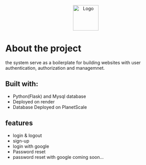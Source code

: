 <p align="center">
  <a href="https://github.com/roshanlam/ReadMeTemplate/">
    <img src="./" alt="Logo" width="80" height="80">
  </a>
</p>

# About the project
the system serve as a boilerplate for building websites with user authentication, authorization and managemnet.

## Built with:
- Python(Flask) and Mysql database
- Deployed on render
- Database Deployed on PlanetScale 

## features
- login & logout
- sign-up
- login with google
- Password reset
- password reset with google coming soon...
